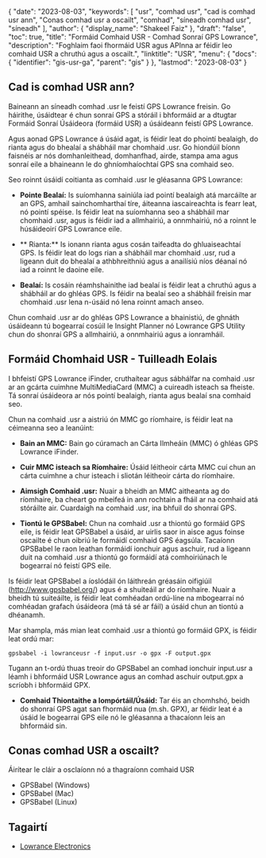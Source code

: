 {
  "date": "2023-08-03",
  "keywords": [
"usr",
"comhad usr",
"cad is comhad usr ann",
"Conas comhad usr a oscailt",
"comhad",
"síneadh comhad usr",
"síneadh"
],
  "author": {
    "display_name": "Shakeel Faiz"
},
  "draft": "false",
  "toc": true,
  "title": "Formáid Comhaid USR - Comhad Sonraí GPS Lowrance",
  "description": "Foghlaim faoi fhormáid USR agus APInna ar féidir leo comhaid USR a chruthú agus a oscailt.",
  "linktitle": "USR",
  "menu": {
    "docs": {
      "identifier": "gis-usr-ga",
      "parent": "gis"
}
},
  "lastmod": "2023-08-03"
}

## Cad is comhad USR ann?

Baineann an síneadh comhad .usr le feistí GPS Lowrance freisin. Go háirithe, úsáidtear é chun sonraí GPS a stóráil i bhformáid ar a dtugtar Formáid Sonraí Úsáideora (formáid USR) a úsáideann feistí GPS Lowrance.

Agus aonad GPS Lowrance á úsáid agat, is féidir leat do phointí bealaigh, do rianta agus do bhealaí a shábháil mar chomhaid .usr. Go hiondúil bíonn faisnéis ar nós domhanleithead, domhanfhad, airde, stampa ama agus sonraí eile a bhaineann le do ghníomhaíochtaí GPS sna comhaid seo.

Seo roinnt úsáidí coitianta as comhaid .usr le gléasanna GPS Lowrance:

- **Pointe Bealaí:** Is suíomhanna sainiúla iad pointí bealaigh atá marcáilte ar an GPS, amhail sainchomharthaí tíre, áiteanna iascaireachta is fearr leat, nó pointí spéise. Is féidir leat na suíomhanna seo a shábháil mar chomhaid .usr, agus is féidir iad a allmhairiú, a onnmhairiú, nó a roinnt le húsáideoirí GPS Lowrance eile.

- ** Rianta:** Is ionann rianta agus cosán taifeadta do ghluaiseachtaí GPS. Is féidir leat do logs rian a shábháil mar chomhaid .usr, rud a ligeann duit do bhealaí a athbhreithniú agus a anailísiú níos déanaí nó iad a roinnt le daoine eile.

- **Bealaí:** Is cosáin réamhshainithe iad bealaí is féidir leat a chruthú agus a shábháil ar do ghléas GPS. Is féidir na bealaí seo a shábháil freisin mar chomhaid .usr lena n-úsáid nó lena roinnt amach anseo.

Chun comhaid .usr ar do ghléas GPS Lowrance a bhainistiú, de ghnáth úsáideann tú bogearraí cosúil le Insight Planner nó Lowrance GPS Utility chun do shonraí GPS a allmhairiú, a onnmhairiú agus a ionramháil.

## Formáid Chomhaid USR - Tuilleadh Eolais

I bhfeistí GPS Lowrance iFinder, cruthaítear agus sábhálfar na comhaid .usr ar an gcárta cuimhne MultiMediaCard (MMC) a cuireadh isteach sa fheiste. Tá sonraí úsáideora ar nós pointí bealaigh, rianta agus bealaí sna comhaid seo.

Chun na comhaid .usr a aistriú ón MMC go ríomhaire, is féidir leat na céimeanna seo a leanúint:

- **Bain an MMC:** Bain go cúramach an Cárta Ilmheáin (MMC) ó ghléas GPS Lowrance iFinder.

- **Cuir MMC isteach sa Ríomhaire:** Úsáid léitheoir cárta MMC cuí chun an cárta cuimhne a chur isteach i sliotán léitheoir cárta do ríomhaire.

- **Aimsigh Comhaid .usr:** Nuair a bheidh an MMC aitheanta ag do ríomhaire, ba cheart go mbeifeá in ann rochtain a fháil ar na comhaid atá stóráilte air. Cuardaigh na comhaid .usr, ina bhfuil do shonraí GPS.

- **Tiontú le GPSBabel:** Chun na comhaid .usr a thiontú go formáid GPS eile, is féidir leat GPSBabel a úsáid, ar uirlis saor in aisce agus foinse oscailte é chun oibriú le formáidí comhaid GPS éagsúla. Tacaíonn GPSBabel le raon leathan formáidí ionchuir agus aschuir, rud a ligeann duit na comhaid .usr a thiontú go formáidí atá comhoiriúnach le bogearraí nó feistí GPS eile.

Is féidir leat GPSBabel a íoslódáil ón láithreán gréasáin oifigiúil (http://www.gpsbabel.org/) agus é a shuiteáil ar do ríomhaire. Nuair a bheidh tú suiteáilte, is féidir leat comhéadan ordú-líne na mbogearraí nó comhéadan grafach úsáideora (má tá sé ar fáil) a úsáid chun an tiontú a dhéanamh.

Mar shampla, más mian leat comhaid .usr a thiontú go formáid GPX, is féidir leat ordú mar:

```
gpsbabel -i lowranceusr -f input.usr -o gpx -F output.gpx
```

Tugann an t-ordú thuas treoir do GPSBabel an comhad ionchuir input.usr a léamh i bhformáid USR Lowrance agus an comhad aschuir output.gpx a scríobh i bhformáid GPX.

- **Comhaid Thiontaithe a Iompórtáil/Úsáid:** Tar éis an chomhshó, beidh do shonraí GPS agat san fhormáid nua (m.sh. GPX), ar féidir leat é a úsáid le bogearraí GPS eile nó le gléasanna a thacaíonn leis an bhformáid sin.

## Conas comhad USR a oscailt?

Áirítear le cláir a osclaíonn nó a thagraíonn comhaid USR

- GPSBabel (Windows)
- GPSBabel (Mac)
- GPSBabel (Linux)

## Tagairtí
* [Lowrance Electronics](https://ga.wikipedia.org/wiki/Lowrance_Electronics)



